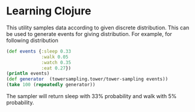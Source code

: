 # Learning Clojure

This utility samples data according to given discrete distribution. This can be used to generate events for giving distribution. For example, for following distribution

```clojure
(def events {:sleep 0.33
             :walk 0.05
             :watch 0.35
             :eat 0.27})
(println events)
(def generator  (towersampling.tower/tower-sampling events))
(take 100 (repeatedly generator))

```

The sampler will return sleep with 33% probability and walk with 5% probability.
